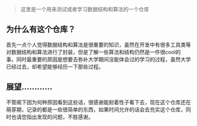 > 这里是一个用来测试或者学习数据结构和算法的一个仓库

## 为什么有这个仓库？

首先一点个人觉得数据结构和算法是很重要的知识，虽然在开发中有很多工具类等对数据结构和算法进行了封装，但是了解一些算法和结构仍然是一件很cool的事。同时最重要的原因是想要去弥补大学期间没能体会过的学习的过程，虽然大学已经过去，却希望能够经历一下那些过程。

## 展望…………

不管阁下因为何种原因看到这些话，很感谢能耐着性子看下去，现在这个仓库还在萌芽期，记录的都是一些很简单的东西，如果时间允许的话会去充实这个仓库，同时也请您指出发现的问题，不胜感谢。
